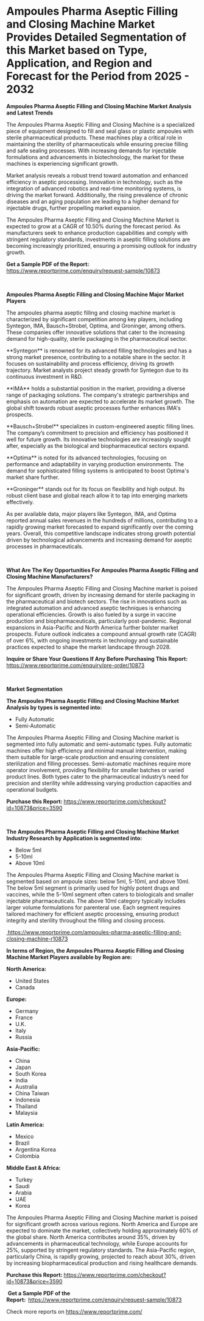 <p><h1>Ampoules Pharma Aseptic Filling and Closing Machine Market Provides Detailed Segmentation of this Market based on Type, Application, and Region and Forecast for the Period from 2025 - 2032</h1></p><p><strong>Ampoules Pharma Aseptic Filling and Closing Machine Market Analysis and Latest Trends</strong></p>
<p><p>The Ampoules Pharma Aseptic Filling and Closing Machine is a specialized piece of equipment designed to fill and seal glass or plastic ampoules with sterile pharmaceutical products. These machines play a critical role in maintaining the sterility of pharmaceuticals while ensuring precise filling and safe sealing processes. With increasing demands for injectable formulations and advancements in biotechnology, the market for these machines is experiencing significant growth.</p><p>Market analysis reveals a robust trend toward automation and enhanced efficiency in aseptic processing. Innovation in technology, such as the integration of advanced robotics and real-time monitoring systems, is driving the market forward. Additionally, the rising prevalence of chronic diseases and an aging population are leading to a higher demand for injectable drugs, further propelling market expansion. </p><p>The Ampoules Pharma Aseptic Filling and Closing Machine Market is expected to grow at a CAGR of 10.50% during the forecast period. As manufacturers seek to enhance production capabilities and comply with stringent regulatory standards, investments in aseptic filling solutions are becoming increasingly prioritized, ensuring a promising outlook for industry growth.</p></p>
<p><strong>Get a Sample PDF of the Report:&nbsp;</strong> <a href="https://www.reportprime.com/enquiry/request-sample/10873?utm_campaign=3442&utm_medium=2&utm_source=Github&utm_content=ia&utm_term=20032025&utm_id=ampoules-pharma-aseptic-filling-and-closing-machine">https://www.reportprime.com/enquiry/request-sample/10873</a></p>
<p>&nbsp;</p>
<p><strong>Ampoules Pharma Aseptic Filling and Closing Machine Major Market Players</strong></p>
<p><p>The ampoules pharma aseptic filling and closing machine market is characterized by significant competition among key players, including Syntegon, IMA, Bausch+Strobel, Optima, and Groninger, among others. These companies offer innovative solutions that cater to the increasing demand for high-quality, sterile packaging in the pharmaceutical sector.</p><p>**Syntegon** is renowned for its advanced filling technologies and has a strong market presence, contributing to a notable share in the sector. It focuses on sustainability and process efficiency, driving its growth trajectory. Market analysts project steady growth for Syntegon due to its continuous investment in R&D.</p><p>**IMA** holds a substantial position in the market, providing a diverse range of packaging solutions. The company's strategic partnerships and emphasis on automation are expected to accelerate its market growth. The global shift towards robust aseptic processes further enhances IMA's prospects.</p><p>**Bausch+Strobel** specializes in custom-engineered aseptic filling lines. The company’s commitment to precision and efficiency has positioned it well for future growth. Its innovative technologies are increasingly sought after, especially as the biological and biopharmaceutical sectors expand.</p><p>**Optima** is noted for its advanced technologies, focusing on performance and adaptability in varying production environments. The demand for sophisticated filling systems is anticipated to boost Optima's market share further.</p><p>**Groninger** stands out for its focus on flexibility and high output. Its robust client base and global reach allow it to tap into emerging markets effectively.</p><p>As per available data, major players like Syntegon, IMA, and Optima reported annual sales revenues in the hundreds of millions, contributing to a rapidly growing market forecasted to expand significantly over the coming years. Overall, this competitive landscape indicates strong growth potential driven by technological advancements and increasing demand for aseptic processes in pharmaceuticals.</p></p>
<p>&nbsp;</p>
<p><strong>What Are The Key Opportunities For Ampoules Pharma Aseptic Filling and Closing Machine Manufacturers?</strong></p>
<p><p>The Ampoules Pharma Aseptic Filling and Closing Machine market is poised for significant growth, driven by increasing demand for sterile packaging in the pharmaceutical and biotech sectors. The rise in innovations such as integrated automation and advanced aseptic techniques is enhancing operational efficiencies. Growth is also fueled by a surge in vaccine production and biopharmaceuticals, particularly post-pandemic. Regional expansions in Asia-Pacific and North America further bolster market prospects. Future outlook indicates a compound annual growth rate (CAGR) of over 6%, with ongoing investments in technology and sustainable practices expected to shape the market landscape through 2028.</p></p>
<p><strong>Inquire or Share Your Questions If Any Before Purchasing This Report:</strong> <a href="https://www.reportprime.com/enquiry/pre-order/10873?utm_campaign=3442&utm_medium=2&utm_source=Github&utm_content=ia&utm_term=20032025&utm_id=ampoules-pharma-aseptic-filling-and-closing-machine">https://www.reportprime.com/enquiry/pre-order/10873</a></p>
<p>&nbsp;</p>
<p><strong>Market Segmentation</strong></p>
<p><strong>The Ampoules Pharma Aseptic Filling and Closing Machine Market Analysis by types is segmented into:</strong></p>
<p><ul><li>Fully Automatic</li><li>Semi-Automatic</li></ul></p>
<p><p>The Ampoules Pharma Aseptic Filling and Closing Machine market is segmented into fully automatic and semi-automatic types. Fully automatic machines offer high efficiency and minimal manual intervention, making them suitable for large-scale production and ensuring consistent sterilization and filling processes. Semi-automatic machines require more operator involvement, providing flexibility for smaller batches or varied product lines. Both types cater to the pharmaceutical industry’s need for precision and sterility while addressing varying production capacities and operational budgets.</p></p>
<p><strong>Purchase this Report:&nbsp;</strong><a href="https://www.reportprime.com/checkout?id=10873&price=3590&utm_campaign=3442&utm_medium=2&utm_source=Github&utm_content=ia&utm_term=20032025&utm_id=ampoules-pharma-aseptic-filling-and-closing-machine">https://www.reportprime.com/checkout?id=10873&price=3590</a></p>
<p>&nbsp;</p>
<p><strong>The Ampoules Pharma Aseptic Filling and Closing Machine Market Industry Research by Application is segmented into:</strong></p>
<p><ul><li>Below 5ml</li><li>5-10ml</li><li>Above 10ml</li></ul></p>
<p><p>The Ampoules Pharma Aseptic Filling and Closing Machine market is segmented based on ampoule sizes: below 5ml, 5-10ml, and above 10ml. The below 5ml segment is primarily used for highly potent drugs and vaccines, while the 5-10ml segment often caters to biologicals and smaller injectable pharmaceuticals. The above 10ml category typically includes larger volume formulations for parenteral use. Each segment requires tailored machinery for efficient aseptic processing, ensuring product integrity and sterility throughout the filling and closing process.</p></p>
<p><a href="https://www.reportprime.com/ampoules-pharma-aseptic-filling-and-closing-machine-r10873?utm_campaign=3442&utm_medium=2&utm_source=Github&utm_content=ia&utm_term=20032025&utm_id=ampoules-pharma-aseptic-filling-and-closing-machine">&nbsp;https://www.reportprime.com/ampoules-pharma-aseptic-filling-and-closing-machine-r10873</a></p>
<p><strong>In terms of Region, the Ampoules Pharma Aseptic Filling and Closing Machine Market Players available by Region are:</strong></p>
<p>
    <p> <strong> North America: </strong>
        <ul>
            <li>United States</li>
            <li>Canada</li>
        </ul>
        </p> 
    <p> <strong> Europe: </strong>
        <ul>
            <li>Germany</li>
            <li>France</li>
            <li>U.K.</li>
            <li>Italy</li>
            <li>Russia</li>
        </ul>
        </p> 
    <p> <strong> Asia-Pacific: </strong>
        <ul>
            <li>China</li>
            <li>Japan</li>
            <li>South Korea</li>
            <li>India</li>
            <li>Australia</li>
            <li>China Taiwan</li>
            <li>Indonesia</li>
            <li>Thailand</li>
            <li>Malaysia</li>
        </ul>
        </p> 
    <p> <strong> Latin America: </strong>
        <ul>
            <li>Mexico</li>
            <li>Brazil</li>
            <li>Argentina Korea</li>
            <li>Colombia</li>
        </ul>
        </p> 
    <p> <strong> Middle East & Africa: </strong>
        <ul>
            <li>Turkey</li>
            <li>Saudi</li>
            <li>Arabia</li>
            <li>UAE</li>
            <li>Korea</li>
        </ul>
    </p>
    </p>
<p><p>The Ampoules Pharma Aseptic Filling and Closing Machine market is poised for significant growth across various regions. North America and Europe are expected to dominate the market, collectively holding approximately 60% of the global share. North America contributes around 35%, driven by advancements in pharmaceutical technology, while Europe accounts for 25%, supported by stringent regulatory standards. The Asia-Pacific region, particularly China, is rapidly growing, projected to reach about 30%, driven by increasing biopharmaceutical production and rising healthcare demands.</p></p>
<p><strong>Purchase this Report: </strong><a href="https://www.reportprime.com/checkout?id=10873&price=3590&utm_campaign=3442&utm_medium=2&utm_source=Github&utm_content=ia&utm_term=20032025&utm_id=ampoules-pharma-aseptic-filling-and-closing-machine">https://www.reportprime.com/checkout?id=10873&price=3590</a></p>
<p>&nbsp;<strong>Get a Sample PDF of the Report:&nbsp;&nbsp;</strong><a href="https://www.reportprime.com/enquiry/request-sample/10873?utm_campaign=3442&utm_medium=2&utm_source=Github&utm_content=ia&utm_term=20032025&utm_id=ampoules-pharma-aseptic-filling-and-closing-machine">https://www.reportprime.com/enquiry/request-sample/10873</a></p>
<p><strong></strong></p>
<p>Check more reports on <a href="https://www.reportprime.com/?utm_campaign=3442&utm_medium=2&utm_source=Github&utm_content=ia&utm_term=20032025&utm_id=ampoules-pharma-aseptic-filling-and-closing-machine">https://www.reportprime.com/</a></p>